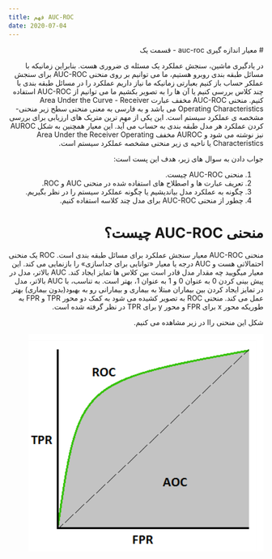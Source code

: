 ```yaml
---
title: فهم AUC-ROC 
date: 2020-07-04
---
```

<div dir='rtl' lang='fa'>
# معیار اندازه گیری auc-roc - قسمت یک

در یادگیری ماشین،  سنجش عملکرد یک مسئله ی ضروری هست. بنابراین زمانیکه با مسائل طبقه بندی روبرو هستیم، ما می توانیم بر روی منحنی AUC-ROC برای سنجش عملکر حساب باز کنیم بعبارتی زمانیکه ما نیاز داریم عملکرد را در  مسائل طبقه بندی با چند کلاس  بررسی کنیم یا آن ها را به تصویر بکشیم ما می توانیم از AUC-ROC استفاده کنیم.
منحنی AUC-ROC مخفف عبارت Area Under the Curve - Receiver Operating Characteristics می باشد و به فارسی به معنی منحنی سطح زیر منحنی- مشخصه ی عملکرد سیستم است.
این یکی از مهم ترین متریک های ارزیابی  برای بررسی کردن عملکرد هر مدل  طبقه بندی به حساب می آید.
این معیار همچنین به شکل AUROC نیز نوشته می شود و AUROC مخفف Area Under the Receiver Operating Characteristics یا ناحیه ی زیر منحنی مشخصه عملکرد سیستم است.

جواب دادن به سوال های زیر، هدف این پست است:
1.  منحنی AUC-ROC چیست.
2. تعریف عبارت ها و اصطلاح های استفاده شده در منحنی AUC و ROC.
3. چگونه به عملکرد مدل بیاندیشیم یا چگونه عملکرد سیستم را در نظر بگیریم.
4. چطور  از منحنی AUC-ROC برای مدل چند کلاسه استفاده کنیم.


# منحنی AUC-ROC چیست؟

منحنی AUC-ROC معیار سنجش عملکرد برای مسائل طبقه بندی است. ROC یک منحنی احتمالاتی هست و  AUC درجه یا معیار «توانایی  برای جداسازی»  را بازنمایی می کند. این معیار میگویید چه مقدار مدل قادر است بین کلاس ها تمایز ایجاد کند. AUC بالاتر، مدل در پیش بینی کردن 0 به عنوان 0 و 1 به عنوان 1، بهتر است. به تناسب، با AUC بالاتر، مدل در تمایز ایجاد کردن بین بیماران مبتلا به بیماری و بیمارانی رو به بهبود(بدون بیماری) بهتر عمل می کند. منحنی ROC به تصویر کشیده می شود به کمک دو محور TPR و FPR به طوریکه محور x برای FPR و محور y برای TPR در نظر گرفته شده است.

شکل این منحنی راا در زیر مشاهده می کنیم.

![ناحیه ی زیر منحنی مشخصه عملکرد سیستم یا auc-roc](/assets/uploads/AUCROC.png)

</div>
